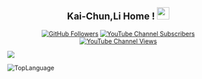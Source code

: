 <h2 align="center">
  Kai-Chun,Li Home !
  <img src="https://media.giphy.com/media/hvRJCLFzcasrR4ia7z/giphy.gif" width="28">
</h3>

<p align="center">
<a href="https://github.com/jason-li-831202" target="blank"><img align="center" src="https://img.shields.io/github/followers/jason-li-831202?label=GitHub%20Followers&&style=plastic" alt="GitHub Followers" /></a>
<a href="https://www.youtube.com/channel/UC7ooIp2M5HSiYyKaJNW84yw" target="blank"><img align="center" src="https://img.shields.io/youtube/channel/subscribers/UC7ooIp2M5HSiYyKaJNW84yw?label=YouTube%20Subscribers&style=plastic" alt="YouTube Channel Subscribers" /></a>
<a href="https://www.youtube.com/channel/UC7ooIp2M5HSiYyKaJNW84yw" target="blank"><img align="center" src="https://img.shields.io/youtube/channel/views/UC7ooIp2M5HSiYyKaJNW84yw?label=YouTube%20Views&style=plastic" alt="YouTube Channel Views" /></a>
</p>

<div align=left> 
  <img src="https://github-stats-alpha.vercel.app/api?username=jason-li-831202&cc=141321&tc=AAFFF9&ic=EFD045&bc=ffffff">
</div>

<!-- ![GitHub stats](https://github-readme-stats.zohan.tech/api?username=jason-li-831202&show_icons=true&theme=radical) -->
![TopLanguage](https://github-readme-stats.zohan.tech/api/top-langs/?username=jason-li-831202&langs_count=10&layout=compact&theme=radical)

<!--
**jason-li-831202/jason-li-831202** is a ✨ _special_ ✨ repository because its `README.md` (this file) appears on your GitHub profile.

Here are some ideas to get you started:

- 🔭 I’m currently working on ...
- 🌱 I’m currently learning ...
- 👯 I’m looking to collaborate on ...
- 🤔 I’m looking for help with ...
- 💬 Ask me about ...
- 📫 How to reach me: ...
- 😄 Pronouns: ...
- ⚡ Fun fact: ...
-->
